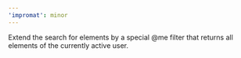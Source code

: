 ```yaml
---
'impromat': minor
---
```


Extend the search for elements by a special @me filter that returns all elements of the currently active user.
